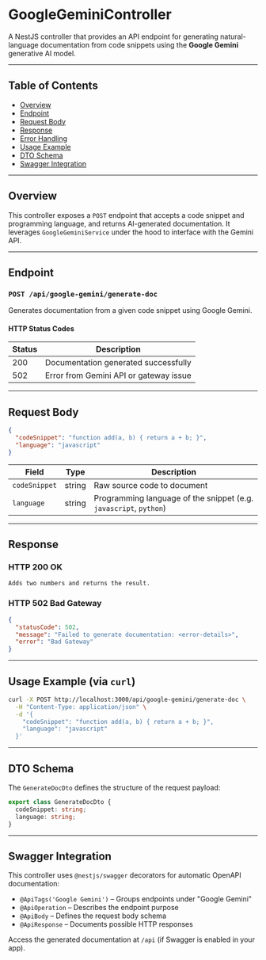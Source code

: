 # GoogleGeminiController

A NestJS controller that provides an API endpoint for generating natural-language documentation from code snippets using the **Google Gemini** generative AI model.

---

## Table of Contents

* [Overview](#overview)
* [Endpoint](#endpoint)
* [Request Body](#request-body)
* [Response](#response)
* [Error Handling](#error-handling)
* [Usage Example](#usage-example)
* [DTO Schema](#dto-schema)
* [Swagger Integration](#swagger-integration)

---

## Overview

This controller exposes a `POST` endpoint that accepts a code snippet and programming language, and returns AI-generated documentation. It leverages `GoogleGeminiService` under the hood to interface with the Gemini API.

---

## Endpoint

### `POST /api/google-gemini/generate-doc`

Generates documentation from a given code snippet using Google Gemini.

#### HTTP Status Codes

| Status | Description                            |
| ------ | -------------------------------------- |
| 200    | Documentation generated successfully   |
| 502    | Error from Gemini API or gateway issue |

---

## Request Body

```json
{
  "codeSnippet": "function add(a, b) { return a + b; }",
  "language": "javascript"
}
```

| Field         | Type   | Description                                                       |
| ------------- | ------ | ----------------------------------------------------------------- |
| `codeSnippet` | string | Raw source code to document                                       |
| `language`    | string | Programming language of the snippet (e.g. `javascript`, `python`) |

---

## Response

### HTTP 200 OK

```text
Adds two numbers and returns the result.
```

### HTTP 502 Bad Gateway

```json
{
  "statusCode": 502,
  "message": "Failed to generate documentation: <error-details>",
  "error": "Bad Gateway"
}
```

---

## Usage Example (via `curl`)

```bash
curl -X POST http://localhost:3000/api/google-gemini/generate-doc \
  -H "Content-Type: application/json" \
  -d '{
    "codeSnippet": "function add(a, b) { return a + b; }",
    "language": "javascript"
  }'
```

---

## DTO Schema

The `GenerateDocDto` defines the structure of the request payload:

```ts
export class GenerateDocDto {
  codeSnippet: string;
  language: string;
}
```

---

## Swagger Integration

This controller uses `@nestjs/swagger` decorators for automatic OpenAPI documentation:

* `@ApiTags('Google Gemini')` – Groups endpoints under "Google Gemini"
* `@ApiOperation` – Describes the endpoint purpose
* `@ApiBody` – Defines the request body schema
* `@ApiResponse` – Documents possible HTTP responses

Access the generated documentation at `/api` (if Swagger is enabled in your app).


